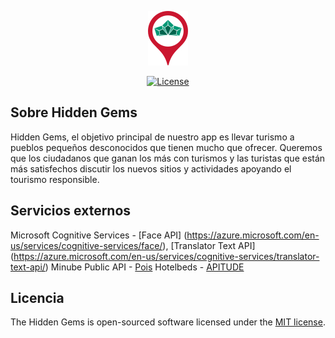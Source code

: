 <p align="center"><img src="https://raw.githubusercontent.com/nandana/hidden-gems/master/resources/assets/img/mine_icon.jpeg"></p>

<p align="center">
<a href="https://packagist.org/packages/laravel/framework"><img src="https://poser.pugx.org/laravel/framework/license.svg" alt="License"></a>
</p>

## Sobre Hidden Gems

Hidden Gems, el objetivo principal de nuestro app es llevar turismo a pueblos pequeños desconocidos que tienen mucho que ofrecer. Queremos que los ciudadanos que ganan los más con turismos y las turistas que están más satisfechos discutir los nuevos sitios y actividades apoyando el tourismo responsible. 

## Servicios externos

Microsoft Cognitive Services - [Face API] (https://azure.microsoft.com/en-us/services/cognitive-services/face/), [Translator Text API] (https://azure.microsoft.com/en-us/services/cognitive-services/translator-text-api/)
Minube Public API  - [Pois](http://papi.minube.com/docs/)
Hotelbeds  - [APITUDE](https://developer.hotelbeds.com/io-docs)

## Licencia

The Hidden Gems is open-sourced software licensed under the [MIT license](http://opensource.org/licenses/MIT).
